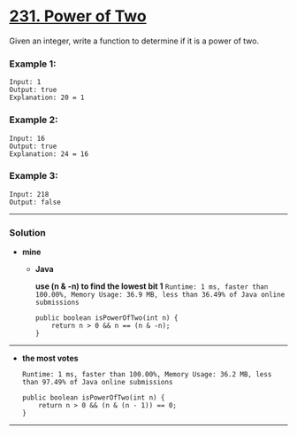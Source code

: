 # [231. Power of Two](https://leetcode.com/problems/power-of-two/)

Given an integer, write a function to determine if it is a power of two.

### Example 1:
```
Input: 1
Output: true 
Explanation: 20 = 1
```

### Example 2:
```
Input: 16
Output: true
Explanation: 24 = 16
```

### Example 3:
```
Input: 218
Output: false
```

---


### Solution
* **mine**
  * **Java**
  
    **use (n & -n) to find the lowest bit 1** `Runtime: 1 ms, faster than 100.00%, Memory Usage: 36.9 MB, less than 36.49% of Java online submissions`
    ```
    public boolean isPowerOfTwo(int n) {
        return n > 0 && n == (n & -n);
    }
    ```
  
  
---

* **the most votes**
  
    `Runtime: 1 ms, faster than 100.00%, Memory Usage: 36.2 MB, less than 97.49% of Java online submissions`
    ```
    public boolean isPowerOfTwo(int n) {
        return n > 0 && (n & (n - 1)) == 0;
    }
    ```

---
